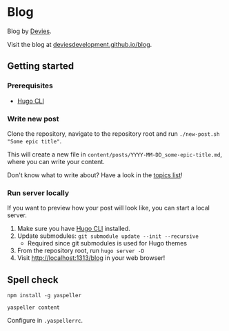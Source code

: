 # Blog

Blog by [Devies](https://www.devies.se/).

Visit the blog at [deviesdevelopment.github.io/blog](https://deviesdevelopment.github.io/blog/).

## Getting started

### Prerequisites

- [Hugo CLI](https://gohugo.io/getting-started/installing)

### Write new post

Clone the repository, navigate to the repository root and run `./new-post.sh "Some epic title"`.

This will create a new file in `content/posts/YYYY-MM-DD_some-epic-title.md`, where you can write your content.

Don't know what to write about? Have a look in the [topics list](topics.md)!

### Run server locally

If you want to preview how your post will look like, you can start a local server.

 1. Make sure you have [Hugo CLI](https://gohugo.io/getting-started/installing) installed.
 2. Update submodules: `git submodule update --init --recursive`
    - Required since git submodules is used for Hugo themes
 3. From the repository root, run `hugo server -D`
 4. Visit [http://localhost:1313/blog](http://localhost:1313/blog) in your web browser!

## Spell check

    npm install -g yaspeller

    yaspeller content

Configure in `.yaspellerrc`.
